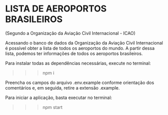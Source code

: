 # LISTA DE AEROPORTOS BRASILEIROS
(Segundo a Organização da Aviação Civil Internacional - ICAO)

Acessando o banco de dados da Organização da Aviação Civil Internacional é possível obter a lista de todos os aeroportos do mundo. A partir dessa lista, podemos ter informações de todos os aeroportos brasileiros. 

Para instalar todas as dependências necessárias, execute no terminal:
>>> npm i

Preencha os campos do arquivo .env.example conforme orientação dos comentários e, em seguida, retire a extensão .example.

Para iniciar a aplicação, basta executar no terminal:
>>> npm start